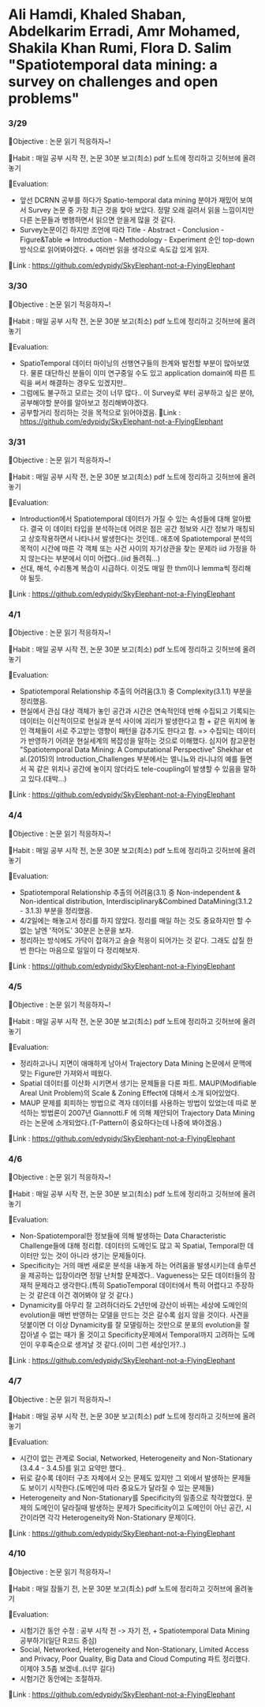 # Ali Hamdi, Khaled Shaban, Abdelkarim Erradi, Amr Mohamed, Shakila Khan Rumi, Flora D. Salim "Spatiotemporal data mining: a survey on challenges and open problems"

### 3/29
🐘Objective : 논문 읽기 적응하자~!

🐘Habit : 매일 공부 시작 전, 논문 30분 보고(최소) pdf 노트에 정리하고 깃허브에 올려놓기

🐘Evaluation:
* 앞선 DCRNN 공부를 하다가 Spatio-temporal data mining 분야가 재밌어 보여서 Survey 논문 중 가장 최근 것을 찾아 보았다. 정말 오래 걸려서 읽을 느낌이지만 다른 논문들과 병행하면서 읽으면 얻을게 많을 것 같다.
* Survey논문이긴 하지만 조언에 따라 Title - Abstract - Conclusion - Figure&Table => Introduction - Methodology - Experiment 순인 top-down방식으로 읽어봐야겠다. + 여러번 읽을 생각으로 속도감 있게 읽자.

🐘Link : https://github.com/edypidy/SkyElephant-not-a-FlyingElephant


### 3/30
🐘Objective : 논문 읽기 적응하자~!

🐘Habit : 매일 공부 시작 전, 논문 30분 보고(최소) pdf 노트에 정리하고 깃허브에 올려놓기

🐘Evaluation:
* SpatioTemporal 데이터 마이닝의 선행연구들의 한계와 발전할 부분이 많아보였다. 물론 대단하신 분들이 이미 연구중일 수도 있고 application domain에 따른 트릭을 써서 해결하는 경우도 있겠지만..
* 그럼에도 불구하고 모르는 것이 너무 많다.. 이 Survey로 부터 공부하고 싶은 분야, 공부해야할 분야를 알아보고 정리해봐야겠다.
* 공부할거리 정리하는 것을 목적으로 읽어야겠음.
🐘Link : https://github.com/edypidy/SkyElephant-not-a-FlyingElephant


### 3/31
🐘Objective : 논문 읽기 적응하자~!

🐘Habit : 매일 공부 시작 전, 논문 30분 보고(최소) pdf 노트에 정리하고 깃허브에 올려놓기

🐘Evaluation:
* Introduction에서 Spatiotemporal 데이터가 가질 수 있는 속성들에 대해 알아봤다. 결국 이 데이터 타입을 분석하는데 어려운 점은 공간 정보와 시간 정보가 매칭되고 상호작용하면서 나타나서 발생한다는 것인데.. 애초에 Spatiotemporal 분석의 목적이 시간에 따른 각 객체 또는 사건 사이의 자기상관을 찾는 문제라 iid 가정을 하지 않는다는 부분에서 이미 어렵다..(iid 돌려줘...)
* 선대, 해석, 수리통계 복습이 시급하다. 이것도 매일 한 thm이나 lemma씩 정리해야 될듯.

🐘Link : https://github.com/edypidy/SkyElephant-not-a-FlyingElephant


### 4/1
🐘Objective : 논문 읽기 적응하자~!

🐘Habit : 매일 공부 시작 전, 논문 30분 보고(최소) pdf 노트에 정리하고 깃허브에 올려놓기

🐘Evaluation:
* Spatiotemporal Relationship 추출의 어려움(3.1) 중 Complexity(3.1.1) 부분을 정리했음.
* 현실에서 관심 대상 객체가 놓인 공간과 시간은 연속적인데 반해 수집되고 기록되는 데이터는 이산적이므로 현실과 분석 사이에 괴리가 발생한다고 함 + 같은 위치에 놓인 객체들이 서로 주고받는 영향이 패턴을 감추기도 한다고 함. => 수집되는 데이터가 반영하기 어려운 현실세계의 복잡성을 말하는 것으로 이해했다. 심지어 참고문헌 "Spatiotemporal Data Mining: A Computational Perspective" Shekhar et al.(2015)의 Introduction_Challenges 부분에서는 엘니뇨와 라니냐의 예를 들면서 꼭 같은 위치나 공간에 놓이지 않더라도 tele-coupling이 발생할 수 있음을 말하고 있다.(대박...)

🐘Link : https://github.com/edypidy/SkyElephant-not-a-FlyingElephant


### 4/4
🐘Objective : 논문 읽기 적응하자~!

🐘Habit : 매일 공부 시작 전, 논문 30분 보고(최소) pdf 노트에 정리하고 깃허브에 올려놓기

🐘Evaluation:
* Spatiotemporal Relationship 추출의 어려움(3.1) 중 Non-independent & Non-identical distribution, Interdisciplinary&Combined DataMining(3.1.2 - 3.1.3) 부분을 정리했음.
* 4/2일에는 해놓고서 정리를 하지 않았다. 정리를 매일 하는 것도 중요하지만 할 수 없는 날엔 '적어도' 30분은 논문을 보자.
* 정리하는 방식에도 가닥이 잡혀가고 슬슬 적응이 되어가는 것 같다. 그래도 삽질 한 번 한다는 마음으로 일일이 다 정리해보자.

🐘Link : https://github.com/edypidy/SkyElephant-not-a-FlyingElephant


### 4/5
🐘Objective : 논문 읽기 적응하자~!

🐘Habit : 매일 공부 시작 전, 논문 30분 보고(최소) pdf 노트에 정리하고 깃허브에 올려놓기

🐘Evaluation:
* 정리하고나니 지면이 애매하게 남아서 Trajectory Data Mining 논문에서 문맥에 맞는 Figure만 가져와서 떼웠다.
* Spatial 데이터를 이산화 시키면서 생기는 문제들을 다룬 파트. MAUP(Modifiable Areal Unit Problem)의 Scale & Zoning Effect에 대해서 소개 되어있었다.
* MAUP 문제를 회피하는 방법으로 격자 데이터를 사용하는 방법이 있었는데 따로 분석하는 방법론이 2007년 Giannotti.F 에 의해 제안되어 Trajectory Data Mining라는 논문에 소개되었다.(T-Pattern이 중요하다는데 나중에 봐야겠음.)

🐘Link : https://github.com/edypidy/SkyElephant-not-a-FlyingElephant


### 4/6
🐘Objective : 논문 읽기 적응하자~!

🐘Habit : 매일 공부 시작 전, 논문 30분 보고(최소) pdf 노트에 정리하고 깃허브에 올려놓기

🐘Evaluation:
* Non-Spatiotemporal한 정보들에 의해 발생하는 Data Characteristic Challenge들에 대해 정리함. 데이터의 도메인도 많고 꼭 Spatial, Temporal한 데이터만 있는 것이 아니라 생기는 문제들이다.
* Specificity는 거의 매번 새로운 분석을 내놓게 하는 어려움을 발생시키는데 솔루션을 제공하는 입장이라면 정말 난처할 문제겠다.. Vagueness는 모든 데이터들의 잠재적 문제라고 생각한다.(특히 SpatioTemporal 데이터에서 특히 어렵다고 주장하는 것 같은데 이건 겪어봐야 알 것 같다.)
* Dynamicity를 아무리 잘 고려하더라도 2년만에 강산이 바뀌는 세상에 도메인의 evolution을 매번 반영하는 모델을 만드는 것은 갈수록 쉽지 않을 것이다. 사견을 덧붙이면 더 이상 Dynamicity를 잘 모델링하는 것만으로 분포의 evolution을 잘 잡아낼 수 없는 때가 올 것이고 Specificity문제에서 Temporal까지 고려하는 도메인이 우후죽순으로 생겨날 것 같다.(이미 그런 세상인가?..)

🐘Link : https://github.com/edypidy/SkyElephant-not-a-FlyingElephant


### 4/7
🐘Objective : 논문 읽기 적응하자~!

🐘Habit : 매일 공부 시작 전, 논문 30분 보고(최소) pdf 노트에 정리하고 깃허브에 올려놓기

🐘Evaluation:
* 시간이 없는 관계로 Social, Networked, Heterogeneity and Non-Stationary (3.4.4 - 3.4.5)를 읽고 요약만 했다..
* 뒤로 갈수록 데이터 구조 자체에서 오는 문제도 있지만 그 외에서 발생하는 문제들도 보이기 시작한다.(도메인에 따라 중요도가 달라질 수 있는 문제들)
* Heterogeneity and Non-Stationary를 Specificity의 일종으로 착각했었다. 문제의 도메인이 달라질때 발생하는 문제가 Specificity이고 도메인이 아닌 공간, 시간이라면 각각 Heterogeneity와 Non-Stationary 문제이다.

🐘Link : https://github.com/edypidy/SkyElephant-not-a-FlyingElephant


### 4/10
🐘Objective : 논문 읽기 적응하자~!

🐘Habit : 매일 잠들기 전, 논문 30분 보고(최소) pdf 노트에 정리하고 깃허브에 올려놓기

🐘Evaluation:
* 시험기간 동안 수정 : 공부 시작 전 -> 자기 전, + Spatiotemporal Data Mining 공부하기(일단 R코드 중심)
* Social, Networked, Heterogeneity and Non-Stationary, Limited Access and Privacy, Poor Quality, Big Data and Cloud Computing 파트 정리했다. 이제야 3.5좀 보겠네..(너무 길다)
* 시험기간 동안에는 조절하자.

🐘Link : https://github.com/edypidy/SkyElephant-not-a-FlyingElephant
